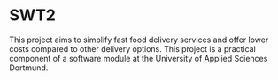 # SWT2
This project aims to simplify fast food delivery services and offer lower costs compared to other delivery options. This project is a practical component of a software module at the University of Applied Sciences Dortmund.
